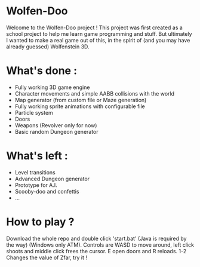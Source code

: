 # Wolfen-Doo

Welcome to the Wolfen-Doo project !
This project was first created as a school project to help me learn game programming and stuff.
But ultimately I wanted to make a real game out of this, in the spirit of (and you may have already guessed) Wolfenstein 3D.

# What's done :
 * Fully working 3D game engine
 * Character movements and simple AABB collisions with the world
 * Map generator (from custom file or Maze generation)
 * Fully working sprite animations with configurable file
 * Particle system
 * Doors
 * Weapons (Revolver only for now)
 * Basic random Dungeon generator

# What's left :
 * Level transitions
 * Advanced Dungeon generator
 * Prototype for A.I.
 * Scooby-doo and confettis
 * ...

# How to play ?
Download the whole repo and double click 'start.bat' (Java is required by the way) (Windows only ATM).
Controls are WASD to move around, left click shoots and middle click frees the cursor.
E open doors and R reloads.
1-2 Changes the value of Zfar, try it !
